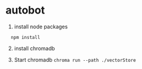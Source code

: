 # autobot

1. install node packages

```
  npm install

```

2. install chromadb

3. Start chromadb
   `chroma run --path ./vectorStore`

